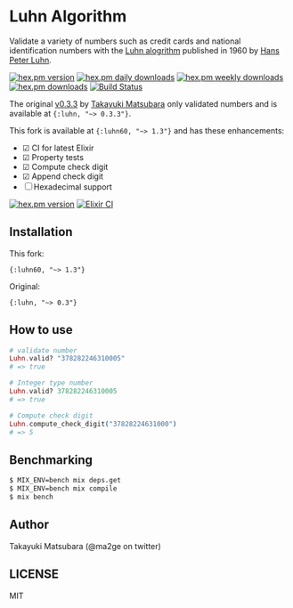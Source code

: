 # Luhn Algorithm

Validate a variety of numbers such as credit cards and national identification numbers with the [Luhn alogrithm][luhn] published in 1960 by [Hans Peter Luhn][hpl].

[![hex.pm version](https://img.shields.io/hexpm/v/luhn.svg)](https://hex.pm/packages/luhn)
[![hex.pm daily downloads](https://img.shields.io/hexpm/dd/luhn.svg)](https://hex.pm/packages/luhn)
[![hex.pm weekly downloads](https://img.shields.io/hexpm/dw/luhn.svg)](https://hex.pm/packages/luhn) 
[![hex.pm downloads](https://img.shields.io/hexpm/dt/luhn.svg)](https://hex.pm/packages/luhn)
[![Build Status](https://github.com/ma2gedev/luhn_ex/workflows/Elixir%20CI/badge.svg?branch=master)](https://github.com/ma2gedev/luhn_ex/actions?query=workflow%3A%22Elixir+CI%22)

The original [v0.3.3][fork] by [Takayuki Matsubara][ma2gedev] only validated numbers and is available at `{:luhn, "~> 0.3.3"}`.

This fork is available at `{:luhn60, "~> 1.3"}` and has these enhancements:

- &#9745; CI for latest Elixir
- &#9745; Property tests
- &#9745; Compute check digit
- &#9745; Append check digit
- &#9744; Hexadecimal support

[![hex.pm version](https://img.shields.io/hexpm/v/luhn60.svg)](https://hex.pm/packages/luhn60)
[![Elixir CI](https://github.com/devstopfix/luhn_ex/actions/workflows/elixir.yml/badge.svg)](https://github.com/devstopfix/luhn_ex/actions/workflows/elixir.yml)

## Installation

This fork:

    {:luhn60, "~> 1.3"}

Original:

    {:luhn, "~> 0.3"}

## How to use

```elixir
# validate number
Luhn.valid? "378282246310005"
# => true

# Integer type number
Luhn.valid? 378282246310005
# => true

# Compute check digit
Luhn.compute_check_digit("37828224631000")
# => 5
```

## Benchmarking

```bash
$ MIX_ENV=bench mix deps.get
$ MIX_ENV=bench mix compile
$ mix bench
```

## Author

Takayuki Matsubara (@ma2ge on twitter)

## LICENSE

MIT

[fork]: https://github.com/ma2gedev/luhn_ex/tree/0.3.3
[luhn]: https://en.wikipedia.org/wiki/Luhn_algorithm
[hpl]: https://en.wikipedia.org/wiki/Hans_Peter_Luhn
[ma2gedev]: https://github.com/ma2gedev